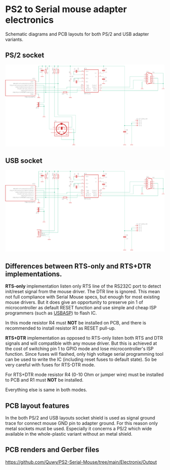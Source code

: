 # PS2 to Serial mouse adapter electronics

Schematic diagrams and PCB layouts for both PS/2 and USB adapter variants.

## PS/2 socket

![PS/2 Diagramm](https://github.com/Quwy/PS2-Serial-Mouse/blob/main/Electronix/Output/ps2_com_ps2.png)

## USB socket

![USB Diagramm](https://github.com/Quwy/PS2-Serial-Mouse/blob/main/Electronix/Output/ps2_com_usb.png)

## Differences between RTS-only and RTS+DTR implementations.

**RTS-only** implementation listen only RTS line of the RS232C port to detect init/reset signal from the mouse driver. The DTR line is ignored. This mean not full compliance with Serial Mouse specs, but enough for most existing mouse drivers. But it does give an opportunity to preserve pin 1 of microcontroller as default RESET function and use simple and cheap ISP programmers (such as [USBASP](https://www.google.com/search?q=usbasp)) to flash IC.

In this mode resistor R4 must **NOT** be installed on PCB, and there is recommended to install resistor R1 as RESET pull-up.

**RTS+DTR** implementation as opposed to RTS-only listen both RTS and DTR signals and will compatible with any mouse driver. But this is achieved at the cost of switching pin 1 to GPIO mode and lose microcontroller's ISP function. Since fuses will flashed, only high voltage serial programming tool can be used to write the IC (including reset fuses to default state). So be very careful with fuses for RTS-DTR mode.

For RTS+DTR mode resistor R4 (0-10 Ohm or jumper wire) must be installed to PCB and R1 must **NOT** be installed.

Everything else is same in both modes.

## PCB layout features

In the both PS/2 and USB layouts socket shield is used as signal ground trace for connect mouse GND pin to adapter ground. For this reason only metal sockets must be used. Especially it concerns a PS/2 which wide available in the whole-plastic variant without an metal shield.

## PCB renders and Gerber files
https://github.com/Quwy/PS2-Serial-Mouse/tree/main/Electronix/Output
